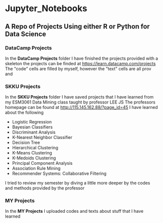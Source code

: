 # Jupyter_Notebooks
## A Repo of Projects Using either R or Python for Data Science

### DataCamp Projects
In the **DataCamp Projects** folder I have finished the projects provided with a skeleton 
the projects can be finded at https://learn.datacamp.com/projects
The "code" cells are filled by myself, however the "text" cells are all prov and 

### SKKU Projects
In the **SKKU Projects** folder I have saved projects that I have learned from my ESM3061 Data Mining class taught by professor LEE JS
The professors homepage can be found at http://115.145.162.88/?page_id=45
I have learned about the following
- Logistic Regression
- Bayesian Classifiers
- Discriminant Analysis
- K-Nearest Neighbor Classifier
- Decision Tree
- Hierarchical Clustering
- K-Means Clustering
- K-Medoids Clustering
- Principal Component Analysis
- Association Rule Mining
- Recommender Systems: Collaborative Filtering

I tried to review my semester by diving a little more deeper by the codes and methods provided by the professor


### MY Projects
In the **MY Projects** I uploaded codes and texts about stuff that I have learned
